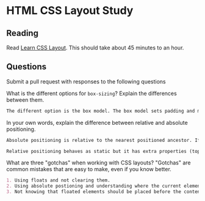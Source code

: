 # HTML CSS Layout Study

## Reading

Read [Learn CSS Layout](http://learnlayout.com). This should take about 45
 minutes to an hour.

## Questions

Submit a pull request with responses to the following questions

What is the different options for `box-sizing`? Explain the differences between
 them.

```md
The different option is the box model. The box model sets padding and margins outside of the element's width, whereas box sizing sets marigins and padding within the element.
```

In your own words, explain the difference between relative and absolute
 positioning.

```md
Absolute positioning is relative to the nearest positioned ancestor. If nearest ancestor isn't set, than it uses body of the document.

Relative positioning behaves as static but it has extra properties (top, bottom, left and right) that adjusts the position of the element from its normal position.
```

What are three "gotchas" when working with CSS layouts? "Gotchas" are common
 mistakes that are easy to make, even if you know better.

```md
1. Using floats and not clearing them.
2. Using absolute postioning and understanding where the current element belongs.
3. Not knowing that floated elements should be placed before the content they float over.
```
